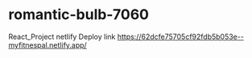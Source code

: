 # romantic-bulb-7060
React_Project
netlify Deploy link  https://62dcfe75705cf92fdb5b053e--myfitnespal.netlify.app/
